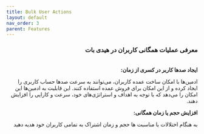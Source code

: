 ```yaml
---
title: Bulk User Actions
layout: default
nav_order: 3
parent: Features
---
```


<head>
    <meta charset="utf-8">
    <link rel="stylesheet" href="https://b3h1z.github.io/HidyBot-Docs/assets/css/style.css">
</head>
<div dir="rtl">

<h3>معرفی عملیات همگانی کاربران در هیدی بات</h3>
<br>
<b>ایجاد صدها کاربر در کسری از زمان:</b>
<p>ادمین‌ها با امکان ساخت عمده کاربران، می‌توانند به سرعت صدها حساب کاربری را ایجاد کرده و از این امکان برای فروش عمده استفاده کنند. این قابلیت به ادمین‌ها این امکان را می‌دهد که با توجه به اهداف و استراتژی‌های خود، سرعت و کارایی را افزایش دهند.</p>

<b>افزایش حجم یا زمان همگانی:</b>
<p>به هنگام اختلالات یا مناسبت ها حجم و زمان اشتراک به تمامی کاربران خود هدیه دهید</p>
</div>
